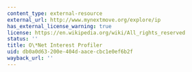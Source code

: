 ```yaml
---
content_type: external-resource
external_url: http://www.mynextmove.org/explore/ip
has_external_license_warning: true
license: https://en.wikipedia.org/wiki/All_rights_reserved
status: ''
title: O\*Net Interest Profiler
uid: db0a0d63-200e-404d-aace-cbc1e0ef6b2f
wayback_url: ''
---
```


